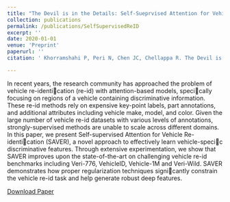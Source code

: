```yaml
---
title: "The Devil is in the Details: Self-Sueprvised Attention for Vehicle Re-ID"
collection: publications
permalink: /publications/SelfSupervisedReID
excerpt: ''
date: 2020-01-01
venue: 'Preprint'
paperurl: ''
citation: ' Khorramshahi P, Peri N, Chen JC, Chellappa R. The Devil is in the Details: Self-Sueprvised Attention for Vehicle Re-ID'

---
```

In recent years, the research community has approached the problem of vehicle re-identication (re-id) with attention-based models, specically focusing on regions of a vehicle containing discriminative information. These re-id methods rely on expensive key-point labels, part annotations, and additional attributes including vehicle make, model, and color. Given the large number of vehicle re-id datasets with various levels of annotations, strongly-supervised methods are unable to scale across different domains. In this paper, we present Self-supervised Attention for Vehicle Re-identication (SAVER), a novel approach to effectively learn vehicle-specic discriminative features. Through extensive experimentation, we show that SAVER improves upon the state-of-the-art on challenging vehicle re-id benchmarks including Veri-776, VehicleID, Vehicle-1M and Veri-Wild. SAVER demonstrates how proper regularization techniques signicantly constrain the vehicle re-id task and help generate robust deep features.

[Download Paper](http://neeharperi.github.io/files/SelfSupervisedReID.pdf)